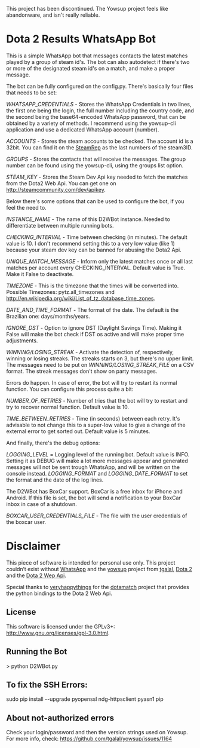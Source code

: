 This project has been discontinued. The Yowsup project feels like abandonware, and isn't really reliable.


# Dota 2 Results WhatsApp Bot

This is a simple WhatsApp bot that messages contacts the latest matches played by a group of steam id's. The bot can also autodetect if there's two or more of the designated steam id's on a match, and make a proper message. 

The bot can be fully configured on the config.py. There's basically four files that needs to be set:

*WHATSAPP_CREDENTIALS* - Stores the WhatsApp Credentials in two lines, the first one being the login, the full number including the country code, and the second being the base64-encoded WhatsApp password, that can be obtained by a variety of methods. 
I recommend using the yowsup-cli application and use a dedicated WhatsApp account (number). 

*ACCOUNTS* - Stores the steam accounts to be checked. The account id is a 32bit. You can find it on the [SteamRep](http://steamrep.com) as the last numbers of the steam3ID.

*GROUPS* - Stores the contacts that will receive the messages. The group number can be found using the yowsup-cli, using the groups list option.

*STEAM_KEY* - Stores the Steam Dev Api key needed to fetch the matches from the Dota2 Web Api. You can get one on http://steamcommunity.com/dev/apikey.

Below there's some options that can be used to configure the bot, if you feel the need to.

*INSTANCE_NAME* - The name of this D2WBot instance. Needed to differentiate between multiple running bots.

*CHECKING_INTERVAL* - Time between checking (in minutes). The default value is 10. I don't recommend setting this to a very low value (like 1) because your steam dev key can be banned for abusing the Dota2 Api.

*UNIQUE_MATCH_MESSAGE* - Inform only the latest matches once or all last matches per account every CHECKING_INTERVAL. Default value is True. Make it False to deactivate.

*TIMEZONE* - This is the timezone that the times will be converted into. Possible Timezones: pytz.all_timezones and http://en.wikipedia.org/wiki/List_of_tz_database_time_zones.

*DATE_AND_TIME_FORMAT* - The format of the date. The default is the Brazilian one: days/months/years.

*IGNORE_DST* - Option to ignore DST (Daylight Savings Time). Making it False will make the bot check if DST os active and will make proper time adjustments.

*WINNING/LOSING_STREAK* - Activate the detection of, respectively, winning or losing streaks. The streaks starts on 3, but there's no upper limit.
The messages need to be put on *WINNING/LOSING_STREAK_FILE* on a CSV format. The streak messages don't show on party messages.

Errors do happen. In case of error, the bot will try to restart its normal function. You can configure this process quite a bit:

*NUMBER_OF_RETRIES* - Number of tries that the bot will try to restart and try to recover normal function. Default value is 10. 

*TIME_BETWEEN_RETRIES* - Time (in seconds) between each retry. It's advisable to not change this to a super-low value to give a change of the external error to get sorted out. Default value is 5 minutes.

And finally, there's the debug options:

*LOGGING_LEVEL* = Logging level of the running bot. Default value is INFO. Setting it as DEBUG will make a lot more messages appear and generated messages will not be sent trough WhatsApp, and will be written on the console instead.
*LOGGING_FORMAT* and *LOGGING_DATE_FORMAT* to set the format and the date of the log lines.

The D2WBot has BoxCar support. BoxCar is a free inbox for iPhone and Android. If this file is set, the bot will send a notification to your BoxCar inbox in case of a shutdown.

*BOXCAR_USER_CREDENTIALS_FILE* - The file with the user credentials of the boxcar user.

# Disclaimer

This piece of software is intended for personal use only. This project couldn’t exist without [WhatsApp](https://www.whatsapp.com/) and the [yowsup](https://github.com/tgalal/yowsup) project from [tgalal](https://github.com/tgalal), [Dota 2](http://www.dota2.com) and the [Dota 2 Wep Api](http://dev.dota2.com/showthread.php?t=47115). 

Special thanks to [veryhappythings](https://github.com/veryhappythings) for the [dotamatch](https://github.com/veryhappythings/dotamatch) project that provides the python bindings to the Dota 2 Web Api.

## License
This software  is licensed under the GPLv3+: http://www.gnu.org/licenses/gpl-3.0.html.

## Running the Bot

\> python D2WBot.py 

## To fix the SSH Errors:

sudo pip install --upgrade pyopenssl ndg-httpsclient pyasn1 pip

## About not-authorized errors

Check your login/password and then the version strings used on Yowsup. For more info, check: https://github.com/tgalal/yowsup/issues/1164    
